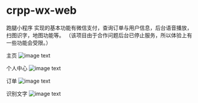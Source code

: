 # crpp-wx-web
跑腿小程序
实现的基本功能有微信支付，查询订单与用户信息，后台语音播放，扫图识字，地图功能等。
（该项目由于合作问题后台已停止服务，所以体验上有一些功能会受限。）

主页
![image text](https://raw.githubusercontent.com/lazychan297/Img-folder/master/crpp-wx-web/index.jpg)

个人中心
![image text](https://raw.githubusercontent.com/lazychan297/Img-folder/master/crpp-wx-web/center.jpg)

订单
![image text](https://raw.githubusercontent.com/lazychan297/Img-folder/master/crpp-wx-web/order.jpg)

识别文字
![image text](https://raw.githubusercontent.com/lazychan297/Img-folder/master/crpp-wx-web/scan.jpg)
